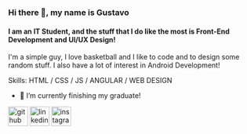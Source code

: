 ### Hi there 👋, my name is Gustavo
#### I am an IT Student, and the stuff that I do like the most is Front-End Development and UI/UX Design!
I'm a simple guy, I love basketball and I like to code and to design some random stuff. I also have a lot of interest in Android Development!

Skills: HTML / CSS / JS / ANGULAR / WEB DESIGN


- 🔭 I’m currently finishing my graduate!

[<img src='https://cdn.jsdelivr.net/npm/simple-icons@3.0.1/icons/github.svg' alt='github' height='40'>](https://github.com/gustavomps9)  [<img src='https://cdn.jsdelivr.net/npm/simple-icons@3.0.1/icons/linkedin.svg' alt='linkedin' height='40'>](https://www.linkedin.com/in/gustavomps/)  [<img src='https://cdn.jsdelivr.net/npm/simple-icons@3.0.1/icons/instagram.svg' alt='instagram' height='40'>](https://www.instagram.com/gustavo.silva.9/)  

